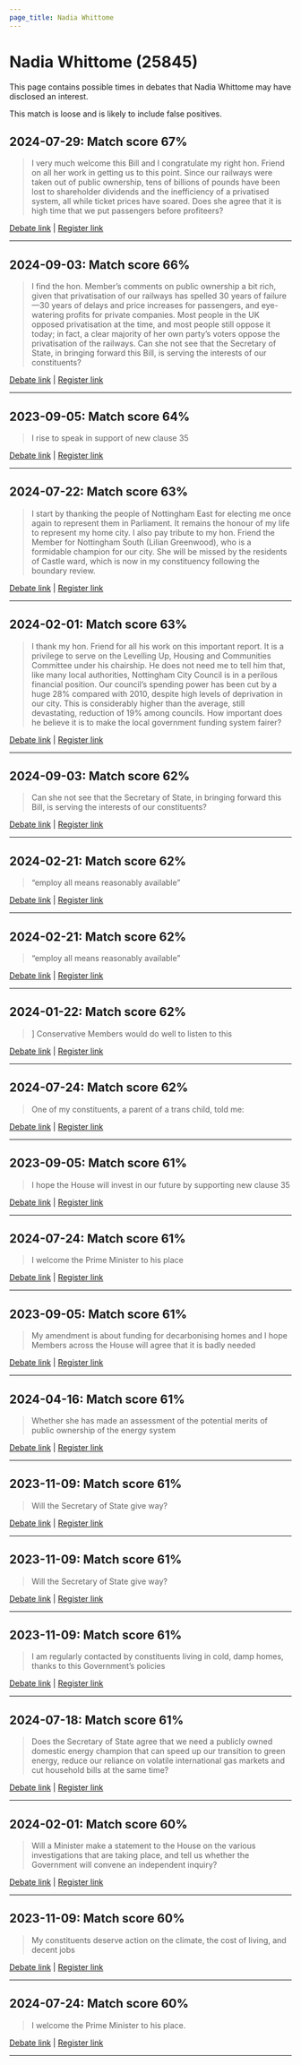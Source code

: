 ```yaml
---
page_title: Nadia Whittome
---
```


# Nadia Whittome  (25845)

This page contains possible times in debates that Nadia Whittome may have disclosed an interest.

This match is loose and is likely to include false positives. 



## 2024-07-29: Match score 67%

>I very much welcome this Bill and I congratulate my right hon. Friend on all her work in getting us to this point. Since our railways were taken out of public ownership, tens of billions of pounds have been lost to shareholder dividends and the inefficiency of a privatised system, all while ticket prices have soared. Does she agree that it is high time that we put passengers before profiteers?

[Debate link](https://www.theyworkforyou.com/debates/?id=2024-07-29c.1073.2) | [Register link](https://www.theyworkforyou.com/mp/25845/register)


---



## 2024-09-03: Match score 66%

>I find the hon. Member’s comments on public ownership a bit rich, given that privatisation of our railways has spelled 30 years of failure—30 years of delays and price increases for passengers, and eye-watering profits for private companies. Most people in the UK opposed privatisation at the time, and most people still oppose it today; in fact, a clear majority of her own party’s voters oppose the privatisation of the railways. Can she not see that the Secretary of State, in bringing forward this Bill, is serving the interests of our constituents?

[Debate link](https://www.theyworkforyou.com/debates/?id=2024-09-03c.200.0) | [Register link](https://www.theyworkforyou.com/mp/25845/register)


---



## 2023-09-05: Match score 64%

>I rise to speak in support of new clause 35

[Debate link](https://www.theyworkforyou.com/debates/?id=2023-09-05c.299.0) | [Register link](https://www.theyworkforyou.com/mp/25845/register)


---



## 2024-07-22: Match score 63%

>I start by thanking the people of Nottingham East for electing me once again to represent them in Parliament. It remains the honour of my life to represent my home city. I also pay tribute to my hon. Friend the Member for Nottingham South (Lilian Greenwood), who is a formidable champion for our city. She will be missed by the residents of Castle ward, which is now in my constituency following the boundary review.

[Debate link](https://www.theyworkforyou.com/debates/?id=2024-07-22e.470.0) | [Register link](https://www.theyworkforyou.com/mp/25845/register)


---



## 2024-02-01: Match score 63%

>I thank my hon. Friend for all his work on this important report. It is a privilege to serve on the Levelling Up, Housing and Communities Committee under his chairship. He does not need me to tell him that, like many local authorities, Nottingham City Council is in a perilous financial position. Our council’s spending power has been cut by a huge 28% compared with 2010, despite high levels of deprivation in our city. This is considerably higher than the average, still devastating, reduction of 19% among councils. How important does he believe it is to make the local government funding system fairer?

[Debate link](https://www.theyworkforyou.com/debates/?id=2024-02-01a.1073.0) | [Register link](https://www.theyworkforyou.com/mp/25845/register)


---



## 2024-09-03: Match score 62%

>Can she not see that the Secretary of State, in bringing forward this Bill, is serving the interests of our constituents?

[Debate link](https://www.theyworkforyou.com/debates/?id=2024-09-03c.200.0) | [Register link](https://www.theyworkforyou.com/mp/25845/register)


---



## 2024-02-21: Match score 62%

>“employ all means reasonably available”

[Debate link](https://www.theyworkforyou.com/debates/?id=2024-02-21c.787.1) | [Register link](https://www.theyworkforyou.com/mp/25845/register)


---



## 2024-02-21: Match score 62%

>“employ all means reasonably available”

[Debate link](https://www.theyworkforyou.com/debates/?id=2024-02-21c.787.1) | [Register link](https://www.theyworkforyou.com/mp/25845/register)


---



## 2024-01-22: Match score 62%

>] Conservative Members would do well to listen to this

[Debate link](https://www.theyworkforyou.com/debates/?id=2024-01-22d.95.0) | [Register link](https://www.theyworkforyou.com/mp/25845/register)


---



## 2024-07-24: Match score 62%

>One of my constituents, a parent of a trans child, told me:

[Debate link](https://www.theyworkforyou.com/debates/?id=2024-07-24d.661.7) | [Register link](https://www.theyworkforyou.com/mp/25845/register)


---



## 2023-09-05: Match score 61%

>I hope the House will invest in our future by supporting new clause 35

[Debate link](https://www.theyworkforyou.com/debates/?id=2023-09-05c.299.0) | [Register link](https://www.theyworkforyou.com/mp/25845/register)


---



## 2024-07-24: Match score 61%

>I welcome the Prime Minister to his place

[Debate link](https://www.theyworkforyou.com/debates/?id=2024-07-24d.661.7) | [Register link](https://www.theyworkforyou.com/mp/25845/register)


---



## 2023-09-05: Match score 61%

>My amendment is about funding for decarbonising homes and I hope Members across the House will agree that it is badly needed

[Debate link](https://www.theyworkforyou.com/debates/?id=2023-09-05c.299.0) | [Register link](https://www.theyworkforyou.com/mp/25845/register)


---



## 2024-04-16: Match score 61%

>Whether she has made an assessment of the potential merits of public ownership of the energy system

[Debate link](https://www.theyworkforyou.com/debates/?id=2024-04-16e.158.4) | [Register link](https://www.theyworkforyou.com/mp/25845/register)


---



## 2023-11-09: Match score 61%

>Will the Secretary of State give way?

[Debate link](https://www.theyworkforyou.com/debates/?id=2023-11-09b.282.4) | [Register link](https://www.theyworkforyou.com/mp/25845/register)


---



## 2023-11-09: Match score 61%

>Will the Secretary of State give way?

[Debate link](https://www.theyworkforyou.com/debates/?id=2023-11-09b.282.4) | [Register link](https://www.theyworkforyou.com/mp/25845/register)


---



## 2023-11-09: Match score 61%

>I am regularly contacted by constituents living in cold, damp homes, thanks to this Government’s policies

[Debate link](https://www.theyworkforyou.com/debates/?id=2023-11-09b.332.0) | [Register link](https://www.theyworkforyou.com/mp/25845/register)


---



## 2024-07-18: Match score 61%

>Does the Secretary of State agree that we need a publicly owned domestic energy champion that can speed up our transition to green energy, reduce our reliance on volatile international gas markets and cut household bills at the same time?

[Debate link](https://www.theyworkforyou.com/debates/?id=2024-07-18f.199.3) | [Register link](https://www.theyworkforyou.com/mp/25845/register)


---



## 2024-02-01: Match score 60%

>Will a Minister make a statement to the House on the various investigations that are taking place, and tell us whether the Government will convene an independent inquiry?

[Debate link](https://www.theyworkforyou.com/debates/?id=2024-02-01a.1002.1) | [Register link](https://www.theyworkforyou.com/mp/25845/register)


---



## 2023-11-09: Match score 60%

>My constituents deserve action on the climate, the cost of living, and decent jobs

[Debate link](https://www.theyworkforyou.com/debates/?id=2023-11-09b.332.0) | [Register link](https://www.theyworkforyou.com/mp/25845/register)


---



## 2024-07-24: Match score 60%

>I welcome the Prime Minister to his place.

[Debate link](https://www.theyworkforyou.com/debates/?id=2024-07-24d.661.7) | [Register link](https://www.theyworkforyou.com/mp/25845/register)


---

